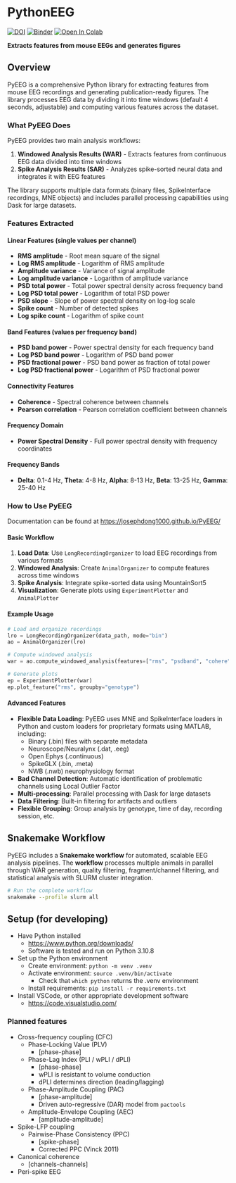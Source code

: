# PythonEEG

[![DOI](https://zenodo.org/badge/DOI/10.5281/zenodo.15780751.svg)](https://doi.org/10.5281/zenodo.15780751)
[![Binder](https://mybinder.org/badge_logo.svg)](https://mybinder.org/v2/gh/josephdong1000/PyEEG/HEAD) 
[![Open In Colab](https://colab.research.google.com/assets/colab-badge.svg)](https://colab.research.google.com/github/josephdong1000/PyEEG/)

**Extracts features from mouse EEGs and generates figures**

## Overview

PyEEG is a comprehensive Python library for extracting features from mouse EEG recordings and generating publication-ready figures. The library processes EEG data by dividing it into time windows (default 4 seconds, adjustable) and computing various features across the dataset.

### What PyEEG Does

PyEEG provides two main analysis workflows:

1. **Windowed Analysis Results (WAR)** - Extracts features from continuous EEG data divided into time windows
2. **Spike Analysis Results (SAR)** - Analyzes spike-sorted neural data and integrates it with EEG features

The library supports multiple data formats (binary files, SpikeInterface recordings, MNE objects) and includes parallel processing capabilities using Dask for large datasets.

### Features Extracted

#### Linear Features (single values per channel)
- **RMS amplitude** - Root mean square of the signal
- **Log RMS amplitude** - Logarithm of RMS amplitude  
- **Amplitude variance** - Variance of signal amplitude
- **Log amplitude variance** - Logarithm of amplitude variance
- **PSD total power** - Total power spectral density across frequency band
- **Log PSD total power** - Logarithm of total PSD power
- **PSD slope** - Slope of power spectral density on log-log scale
- **Spike count** - Number of detected spikes
- **Log spike count** - Logarithm of spike count

#### Band Features (values per frequency band)
- **PSD band power** - Power spectral density for each frequency band
- **Log PSD band power** - Logarithm of PSD band power
- **PSD fractional power** - PSD band power as fraction of total power
- **Log PSD fractional power** - Logarithm of PSD fractional power

#### Connectivity Features
- **Coherence** - Spectral coherence between channels
- **Pearson correlation** - Pearson correlation coefficient between channels

#### Frequency Domain
- **Power Spectral Density** - Full power spectral density with frequency coordinates

#### Frequency Bands
- **Delta**: 0.1-4 Hz, **Theta**: 4-8 Hz, **Alpha**: 8-13 Hz, **Beta**: 13-25 Hz, **Gamma**: 25-40 Hz

### How to Use PyEEG

Documentation can be found at https://josephdong1000.github.io/PyEEG/

#### Basic Workflow
1. **Load Data**: Use `LongRecordingOrganizer` to load EEG recordings from various formats
2. **Windowed Analysis**: Create `AnimalOrganizer` to compute features across time windows
3. **Spike Analysis**: Integrate spike-sorted data using MountainSort5
4. **Visualization**: Generate plots using `ExperimentPlotter` and `AnimalPlotter`

#### Example Usage
```python
# Load and organize recordings
lro = LongRecordingOrganizer(data_path, mode="bin")
ao = AnimalOrganizer(lro)

# Compute windowed analysis
war = ao.compute_windowed_analysis(features=["rms", "psdband", "cohere"])

# Generate plots
ep = ExperimentPlotter(war)
ep.plot_feature("rms", groupby="genotype")
```

#### Advanced Features
- **Flexible Data Loading**: PyEEG uses MNE and SpikeInterface loaders in Python and custom loaders for proprietary formats using MATLAB, including:
  - Binary (.bin) files with separate metadata
  - Neuroscope/Neuralynx (.dat, .eeg)
  - Open Ephys (.continuous)
  - SpikeGLX (.bin, .meta)
  - NWB (.nwb) neurophysiology format
- **Bad Channel Detection**: Automatic identification of problematic channels using Local Outlier Factor
- **Multi-processing**: Parallel processing with Dask for large datasets
- **Data Filtering**: Built-in filtering for artifacts and outliers
- **Flexible Grouping**: Group analysis by genotype, time of day, recording session, etc.

## Snakemake Workflow

PyEEG includes a **Snakemake workflow** for automated, scalable EEG analysis pipelines. The **workflow** processes multiple animals in parallel through WAR generation, quality filtering, fragment/channel filtering, and statistical analysis with SLURM cluster integration.

```bash
# Run the complete workflow
snakemake --profile slurm all
```

## Setup (for developing)

<!-- - Install Microsoft Visual C++ 14.0 or greater (to get SpikeInterface to work)
  - https://visualstudio.microsoft.com/visual-cpp-build-tools/
  - Minimal install required, Visual Studio Build Tools 2022 should be sufficient -->
- Have Python installed
  - https://www.python.org/downloads/
  - Software is tested and run on Python 3.10.8
- Set up the Python environment
  - Create environment: `python -m venv .venv`
  - Activate environment: `source .venv/bin/activate`
    - Check that `which python` returns the .venv environment
  - Install requirements: `pip install -r requirements.txt`
- Install VSCode, or other appropriate development software
  - https://code.visualstudio.com/

### Planned features
- Cross-frequency coupling (CFC)
  - Phase-Locking Value (PLV)
    - [phase-phase]
  - Phase-Lag Index (PLI / wPLI / dPLI)
    - [phase-phase]
    - wPLI is resistant to volume conduction
    - dPLI determines direction (leading/lagging)
  - Phase-Amplitude Coupling (PAC)
    - [phase-amplitude]
    - Driven auto-regressive (DAR) model from `pactools`
  - Amplitude-Envelope Coupling (AEC)
    - [amplitude-amplitude]
- Spike-LFP coupling
  <!-- - **Caveat**: is this legitimate for population spiking?
    - I only see papers for single unit spiking
    - Maybe useful for examining interictal cortical discharges -->
  - Pairwise-Phase Consistency (PPC)
    - [spike-phase]
    - Corrected PPC (Vinck 2011)
- Canonical coherence
  - [channels-channels]
- Peri-spike EEG
